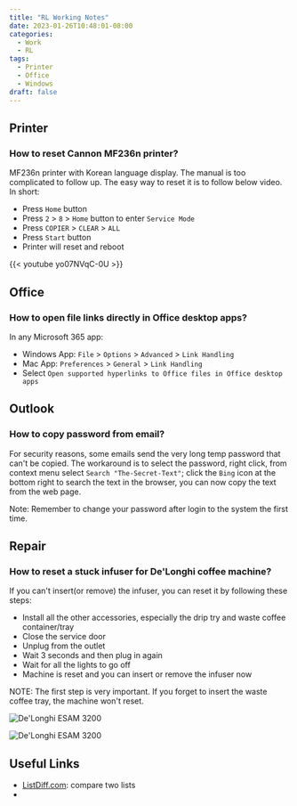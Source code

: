 ```yaml
---
title: "RL Working Notes"
date: 2023-01-26T10:48:01-08:00
categories:
  - Work
  - RL
tags:
  - Printer
  - Office
  - Windows
draft: false
---
```


## Printer
### How to reset Cannon MF236n printer?
MF236n printer with Korean language display. The manual is too complicated to follow up.
The easy way to reset it is to follow below video. In short:
* Press `Home` button
* Press `2` > `8` > `Home` button to enter `Service Mode`
* Press `COPIER` > `CLEAR` > `ALL`
* Press `Start` button
* Printer will reset and reboot

{{< youtube yo07NVqC-0U >}}

## Office
### How to open file links directly in Office desktop apps?
In any Microsoft 365 app:
* Windows App: `File` > `Options` > `Advanced` > `Link Handling`
* Mac App: `Preferences` > `General` > `Link Handling`
* Select `Open supported hyperlinks to Office files in Office desktop apps`

## Outlook
### How to copy password from email?
For security reasons, some emails send the very long temp password that can't be copied.
The workaround is to select the password, right click, from context menu select `Search "The-Secret-Text"`; 
click the `Bing` icon at the bottom right to search the text in the browser, you can now copy the text from the web page.

Note: Remember to change your password after login to the system the first time.

## Repair
### How to reset a stuck infuser for De'Longhi coffee machine?
If you can't insert(or remove) the infuser, you can reset it by following these steps:
* Install all the other accessories, especially the drip try and waste coffee container/tray
* Close the service door
* Unplug from the outlet
* Wait 3 seconds and then plug in again
* Wait for all the lights to go off
* Machine is reset and you can insert or remove the infuser now

NOTE: The first step is very important. If you forget to insert the waste coffee tray, the machine won't reset.

![De'Longhi ESAM 3200](/images/2022/delonghi-infuser.png)

![De'Longhi ESAM 3200](/images/2022/delonghi-esam3200.png)

## Useful Links
* [ListDiff.com](http://www.listdiff.com/compare-2-lists-difference-tool): compare two lists
* 